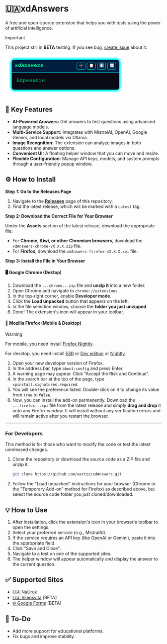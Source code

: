 # 🇺🇦xdAnswers

A free and open-source extension that helps you with tests using the power of artificial intelligence.

> [!IMPORTANT]  
> This project still in **BETA** testing. If you see bug, [create issue](https://github.com/aartzz/xdAnswers/issues) about it.

![A screenshot of the extension in action](images/README/ui.png) 
## 🚀 Key Features

* **AI-Powered Answers:** Get answers to test questions using advanced language models.
* **Multi-Service Support:** Integrates with MistralAI, OpenAI, Google Gemini, and local models via Ollama.
* **Image Recognition:** The extension can analyze images in both questions and answer options.
* **Convenient UI:** A floating helper window that you can move and resize.
* **Flexible Configuration:** Manage API keys, models, and system prompts through a user-friendly popup window.

## ⚙️ How to Install

**Step 1: Go to the Releases Page**

1.  Navigate to the **[Releases](https://github.com/aartzz/xdAnswers/releases)** page of this repository.
2.  Find the latest release, which will be marked with a `Latest` tag.

**Step 2: Download the Correct File for Your Browser**

Under the **Assets** section of the latest release, download the appropriate file:
* For **Chrome, Kiwi, or other Chromium browsers**, download the `xdAnswers-chrome-vX.X.X.zip` file.
* For **Firefox**, download the `xdAnswers-firefox-vX.X.X.xpi` file.

**Step 3: Install the File in Your Browser**

#### 🖥️ Google Chrome (Dektop)

1.  Download the `...chrome...zip` file and **unzip it** into a new folder.
2.  Open Chrome and navigate to `chrome://extensions`.
3.  In the top-right corner, enable **Developer mode**.
4.  Click the **Load unpacked** button that appears on the left.
5.  In the file selection window, choose the **folder you just unzipped**.
6.  Done! The extension's icon will appear in your toolbar.

#### 🦊 Mozilla Firefox (Mobile & Desktop)

> [!WARNING]  
> For mobile, you need install [Firefox Nightly](https://play.google.com/store/apps/details?id=org.mozilla.fenix).
>
> For desktop, you need install [ESR](https://www.mozilla.org/firefox/organizations) or [Dev edition](https://www.mozilla.org/firefox/developer) or [Nightly](https://nightly.mozilla.org)

1.  Open your new developer version of Firefox.
2.  In the address bar, type `about:config` and press Enter.
3.  A warning page may appear. Click "Accept the Risk and Continue".
4.  In the search bar at the top of the page, type `xpinstall.signatures.required`.
5.  You will see the preference listed. Double-click on it to change its value from `true` to **`false`**.
6.  Now, you can install the add-on permanently. Download the `...firefox...xpi` file from the latest release and simply **drag and drop** it onto any Firefox window. It will install without any verification errors and will remain active after you restart the browser.

---

### For Developers

This method is for those who want to modify the code or test the latest unreleased changes.

1.  Clone the repository or download the source code as a ZIP file and unzip it.
    ```bash
    git clone https://github.com/aartzz/xdAnswers.git
    ```
2.  Follow the "Load unpacked" instructions for your browser (Chrome or the "Temporary Add-on" method for Firefox) as described above, but select the source code folder you just cloned/downloaded.

## 💡 How to Use

1.  After installation, click the extension's icon in your browser's toolbar to open the settings.
2.  Select your preferred service (e.g., MistralAI).
3.  If the service requires an API key (like OpenAI or Gemini), paste it into the appropriate field.
4.  Click "Save and Close".
5.  Navigate to a test on one of the supported sites.
6.  The helper window will appear automatically and display the answer to the current question.

## ✅ Supported Sites

-   [🇺🇦 NaUrok](https://naurok.com.ua)
-   [🇺🇦 Vseosvita](https://vseosvita.ua) [BETA]
-   [🌐 Google Forms](https://docs.google.com/forms) [BETA]

## 📝 To-Do

-   Add more support for educational platforms.
-   Fix bugs and improve stability.